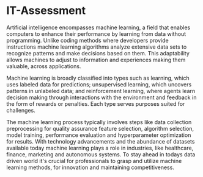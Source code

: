 # IT-Assessment
Artificial intelligence encompasses machine learning, a field that enables computers to enhance their performance by learning from data without programming. Unlike coding methods where developers provide instructions machine learning algorithms analyze extensive data sets to recognize patterns and make decisions based on them. This adaptability allows machines to adjust to information and experiences making them valuable, across applications.

Machine learning is broadly classified into types such as learning, which uses labeled data for predictions; unsupervised learning, which uncovers patterns in unlabeled data; and reinforcement learning, where agents learn decision making through interactions with the environment and feedback in the form of rewards or penalties. Each type serves purposes suited for challenges.

The machine learning process typically involves steps like data collection preprocessing for quality assurance feature selection, algorithm selection, model training, performance evaluation and hyperparameter optimization for results. With technology advancements and the abundance of datasets available today machine learning plays a role in industries, like healthcare, finance, marketing and autonomous systems.
To stay ahead in todays data driven world it's crucial for professionals to grasp and utilize machine learning methods, for innovation and maintaining competitiveness.
